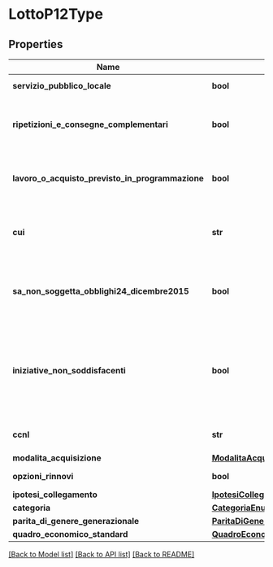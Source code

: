# LottoP12Type

## Properties
Name | Type | Description | Notes
------------ | ------------- | ------------- | -------------
**servizio_pubblico_locale** | **bool** | Flag servizio pubblico locale | 
**ripetizioni_e_consegne_complementari** | **bool** | L’appalto prevede ripetizioni di servizi/forniture/lavori analoghi e consegne complementari? | 
**lavoro_o_acquisto_previsto_in_programmazione** | **bool** | Il lavoro o l’acquisto di bene o servizio è stato previsto all’interno della programmazione | 
**cui** | **str** | CUI programma triennale lavori pubblici o programma biennale forniture e servizi | [optional] 
**sa_non_soggetta_obblighi24_dicembre2015** | **bool** | Che questa stazione appaltante non è soggetta agli obblighi del DPCM 24 dicembre 2015 e ss.mm.ii. | [optional] 
**iniziative_non_soddisfacenti** | **bool** | Che nessuna delle iniziative disponibili presso i soggetti aggregatori di riferimento ha caratteristiche in grado di soddisfare i fabbisogni di questa stazione appaltante | [optional] 
**ccnl** | **str** | indicare il codice CNEL o non applicabile | 
**modalita_acquisizione** | [**ModalitaAcquisizioneEnum**](ModalitaAcquisizioneEnum.md) |  | 
**opzioni_rinnovi** | **bool** | L’appalto prevede opzioni/rinnovi? | 
**ipotesi_collegamento** | [**IpotesiCollegamentoType**](IpotesiCollegamentoType.md) |  | [optional] 
**categoria** | [**CategoriaEnum**](CategoriaEnum.md) |  | 
**parita_di_genere_generazionale** | [**ParitaDiGenereGenerazionaleType**](ParitaDiGenereGenerazionaleType.md) |  | [optional] 
**quadro_economico_standard** | [**QuadroEconomicoType**](QuadroEconomicoType.md) |  | [optional] 

[[Back to Model list]](../README.md#documentation-for-models) [[Back to API list]](../README.md#documentation-for-api-endpoints) [[Back to README]](../README.md)

